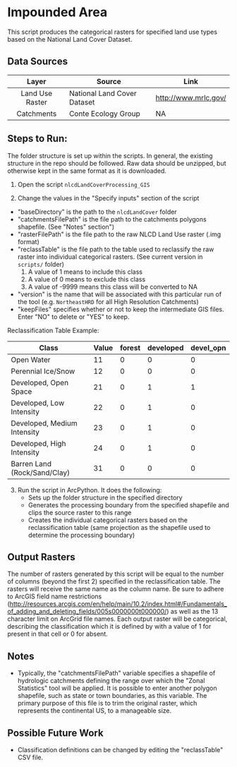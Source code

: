 Impounded Area
==============

This script produces the categorical rasters for specified land use types based on the National Land Cover Dataset.


## Data Sources
| Layer           | Source                      | Link                    |
|:-----:          | ------                      | ----                    |
| Land Use Raster | National Land Cover Dataset | http://www.mrlc.gov/    |
| Catchments      | Conte Ecology Group         | NA                      |

## Steps to Run:

The folder structure is set up within the scripts. In general, the existing structure in the repo should be followed. Raw data should be unzipped, but otherwise kept in the same format as it is downloaded.

1. Open the script `nlcdLandCoverProcessing_GIS`

2. Change the values in the "Specify inputs" section of the script
 - "baseDirectory" is the path to the `nlcdLandCover` folder
 - "catchmentsFilePath" is the file path to the catchments polygons shapefile. (See "Notes" section")
 - "rasterFilePath" is the file path to the raw NLCD Land Use raster (.img format)
 - "reclassTable" is the file path to the table used to reclassify the raw raster into individual categorical rasters. (See current version in `scripts/` folder)
    1. A value of 1 means to include this class
    2. A value of 0 means to exclude this class
    3. A value of -9999 means this class will be converted to NA 
 - "version" is the name that will be associated with this particular run of the tool (e.g. `NortheastHRD` for all High Resolution Catchments)
 - "keepFiles" specifies whether or not to keep the intermediate GIS files. Enter "NO" to delete or "YES" to keep.
 
Reclassification Table Example:
 
| Class                        | Value  | forest | developed | devel_opn |
| -----                        | -----  | ------ | --------- | --------- |
| Open Water                   |	11    |	0      | 0         | 0         |
| Perennial Ice/Snow           |	12    |	0	     | 0         | 0         |
| Developed, Open Space        |	21    |	0      | 1         | 1         |
| Developed, Low Intensity     |	22    |	0      | 1         | 0         |
| Developed, Medium Intensity  |	23    |	0      | 1         | 0         |
| Developed, High Intensity    |	24    |	0      | 1         | 0         |
| Barren Land (Rock/Sand/Clay) |	31    |	0      | 0         | 0         |
 
 
3. Run the script in ArcPython. It does the following:
   - Sets up the folder structure in the specified directory
   - Generates the processing boundary from the specified shapefile and clips the source raster to this range
   - Creates the individual categorical rasters based on the reclassification table (same projection as the shapefile used to determine the processing boundary)


## Output Rasters

The number of rasters generated by this script will be equal to the number of columns (beyond the first 2) specified in the reclassification table. The rasters will receive the same name as the column name. Be sure to adhere to ArcGIS field name restrictions (http://resources.arcgis.com/en/help/main/10.2/index.html#/Fundamentals_of_adding_and_deleting_fields/005s0000000t000000/) as well as the 13 character limit on ArcGrid file names. Each output raster will be categorical, describing the classification which it is defined by with a value of 1 for present in that cell or 0 for absent.

## Notes

- Typically, the "catchmentsFilePath" variable specifies a shapefile of hydrologic catchments defining the range over which the "Zonal Statistics" tool will be applied. It is possible to enter another polygon shapefile, such as state or town boundaries, as this variable. The primary purpose of this file is to trim the original raster, which represents the continental US, to a manageable size.

## Possible Future Work
- Classification definitions can be changed by editing the "reclassTable" CSV file.